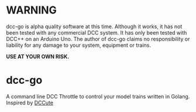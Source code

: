 # WARNING

dcc-go is alpha quality software at this time. Although it works, it has not
been tested with any commercial DCC system. It has only been tested with DCC++ on an Arduino Uno.
The author of dcc-go claims no responsibility or liability for any damage to your system,
equipment or trains.

__USE AT YOUR OWN RISK.__

# dcc-go
A command line DCC Throttle to control your model trains written in Golang. Inspired by [DCCute](https://github.com/deltaray/DCCute)
